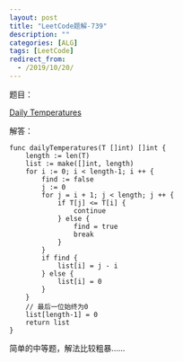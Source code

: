 ```yaml
---
layout: post
title: "LeetCode题解-739"
description: ""
categories: [ALG]
tags: [LeetCode]
redirect_from:
  - /2019/10/20/
---
```




题目：

[Daily Temperatures](https://leetcode.com/problems/daily-temperatures/)

解答：

```golang
func dailyTemperatures(T []int) []int {
	length := len(T)
	list := make([]int, length)
	for i := 0; i < length-1; i ++ {
		find := false
		j := 0
		for j = i + 1; j < length; j ++ {
			if T[j] <= T[i] {
				continue
			} else {
				find = true
				break
			}
		}
		if find {
			list[i] = j - i
		} else {
			list[i] = 0
		}
	}
	// 最后一位始终为0
	list[length-1] = 0
	return list
}
```



简单的中等题，解法比较粗暴……